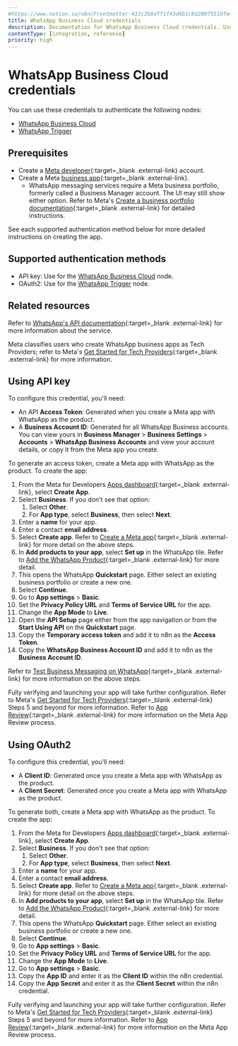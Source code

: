```yaml
---
#https://www.notion.so/n8n/Frontmatter-432c2b8dff1f43d4b1c8d20075510fe4
title: WhatsApp Business Cloud credentials
description: Documentation for WhatsApp Business Cloud credentials. Use these credentials to authenticate WhatsApp Business Cloud in n8n, a workflow automation platform.
contentType: [integration, reference]
priority: high
---
```


# WhatsApp Business Cloud credentials

You can use these credentials to authenticate the following nodes:

- [WhatsApp Business Cloud](/integrations/builtin/app-nodes/n8n-nodes-base.whatsapp/index.md)
- [WhatsApp Trigger](/integrations/builtin/trigger-nodes/n8n-nodes-base.whatsapptrigger.md)

## Prerequisites

- Create a [Meta developer](https://developers.facebook.com/docs/development/register){:target=_blank .external-link} account.
- Create a Meta [business app](https://developers.facebook.com/docs/development/create-an-app/){:target=_blank .external-link}.
    - WhatsApp messaging services require a Meta business portfolio, formerly called a Business Manager account. The UI may still show either option. Refer to Meta's [Create a business portfolio documentation](https://www.facebook.com/business/help/1710077379203657?id=180505742745347){:target=_blank .external-link} for detailed instructions.

See each supported authentication method below for more detailed instructions on creating the app.

## Supported authentication methods

- API key: Use for the [WhatsApp Business Cloud](/integrations/builtin/app-nodes/n8n-nodes-base.whatsapp/index.md) node.
- OAuth2: Use for the [WhatsApp Trigger](/integrations/builtin/trigger-nodes/n8n-nodes-base.whatsapptrigger.md) node.

## Related resources

Refer to [WhatsApp's API documentation](https://developers.facebook.com/docs/whatsapp/#platform-apis){:target=_blank .external-link} for more information about the service.

Meta classifies users who create WhatsApp business apps as Tech Providers; refer to Meta's [Get Started for Tech Providers](https://developers.facebook.com/docs/whatsapp/solution-providers/get-started-for-tech-providers){:target=_blank .external-link} for more information.

## Using API key

To configure this credential, you'll need:

- An API **Access Token**: Generated when you create a Meta app with WhatsApp as the product.
- A **Business Account ID**: Generated for all WhatsApp Business accounts. You can view yours in **Business Manager** > **Business Settings** > **Accounts** > **WhatsApp Business Accounts** and view your account details, or copy it from the Meta app you create.

To generate an access token, create a Meta app with WhatsApp as the product. To create the app:

1. From the Meta for Developers [Apps dashboard](https://developers.facebook.com/apps/){:target=_blank .external-link}, select **Create App**.
2. Select **Business**. If you don't see that option:
    1. Select **Other**.
    2. For **App type**, select **Business**, then select **Next**.
3. Enter a **name** for your app.
4. Enter a contact **email address**.
5. Select **Create app**. Refer to [Create a Meta app](https://developers.facebook.com/docs/whatsapp/solution-providers/get-started-for-tech-providers#step-2--create-a-meta-app){:target=_blank .external-link} for more detail on the above steps.
6. In **Add products to your app**, select **Set up** in the WhatsApp tile. Refer to [Add the WhatsApp Product](https://developers.facebook.com/docs/whatsapp/solution-providers/get-started-for-tech-providers#step-3--add-the-whatsapp-product){:target=_blank .external-link} for more detail.
7. This opens the WhatsApp **Quickstart** page. Either select an existing business portfolio or create a new one.
8. Select **Continue**.
9. Go to **App settings** > **Basic**.
10. Set the **Privacy Policy URL** and **Terms of Service URL** for the app.
10. Change the **App Mode** to **Live**.
11. Open the **API Setup** page either from the app navigation or from the **Start Using API** on the **Quickstart** page.
12. Copy the **Temporary access token** and add it to n8n as the **Access Token**.
13. Copy the **WhatsApp Business Account ID** and add it to n8n as the **Business Account ID**.

Refer to [Test Business Messaging on WhatsApp](https://developers.facebook.com/docs/whatsapp/solution-providers/get-started-for-tech-providers#step-4--test-business-messaging-on-whatsapp){:target=_blank .external-link} for more information on the above steps.

Fully verifying and launching your app will take further configuration. Refer to Meta's [Get Started for Tech Providers](https://developers.facebook.com/docs/whatsapp/solution-providers/get-started-for-tech-providers#step-5--scale-your-solution){:target=_blank .external-link} Steps 5 and beyond for more information. Refer to [App Review](https://developers.facebook.com/docs/resp-plat-initiatives/app-review){:target=_blank .external-link} for more information on the Meta App Review process.

## Using OAuth2

To configure this credential, you'll need:

- A **Client ID**: Generated once you create a Meta app with WhatsApp as the product.
- A **Client Secret**: Generated once you create a Meta app with WhatsApp as the product.

To generate both, create a Meta app with WhatsApp as the product. To create the app:

1. From the Meta for Developers [Apps dashboard](https://developers.facebook.com/apps/){:target=_blank .external-link}, select **Create App**.
2. Select **Business**. If you don't see that option:
    1. Select **Other**.
    2. For **App type**, select **Business**, then select **Next**.
3. Enter a **name** for your app.
4. Enter a contact **email address**.
5. Select **Create app**. Refer to [Create a Meta app](https://developers.facebook.com/docs/whatsapp/solution-providers/get-started-for-tech-providers#step-2--create-a-meta-app){:target=_blank .external-link} for more detail on the above steps.
6. In **Add products to your app**, select **Set up** in the WhatsApp tile. Refer to [Add the WhatsApp Product](https://developers.facebook.com/docs/whatsapp/solution-providers/get-started-for-tech-providers#step-3--add-the-whatsapp-product){:target=_blank .external-link} for more detail.
7. This opens the WhatsApp **Quickstart** page. Either select an existing business portfolio or create a new one.
8. Select **Continue**.
9. Go to **App settings** > **Basic**.
10. Set the **Privacy Policy URL** and **Terms of Service URL** for the app.
10. Change the **App Mode** to **Live**.
11. Go to **App settings** > **Basic**.
12. Copy the **App ID** and enter it as the **Client ID** within the n8n credential.
13. Copy the **App Secret** and enter it as the **Client Secret** within the n8n credential.

Fully verifying and launching your app will take further configuration. Refer to Meta's [Get Started for Tech Providers](https://developers.facebook.com/docs/whatsapp/solution-providers/get-started-for-tech-providers#step-5--scale-your-solution){:target=_blank .external-link} Steps 5 and beyond for more information. Refer to [App Review](https://developers.facebook.com/docs/resp-plat-initiatives/app-review){:target=_blank .external-link} for more information on the Meta App Review process.
